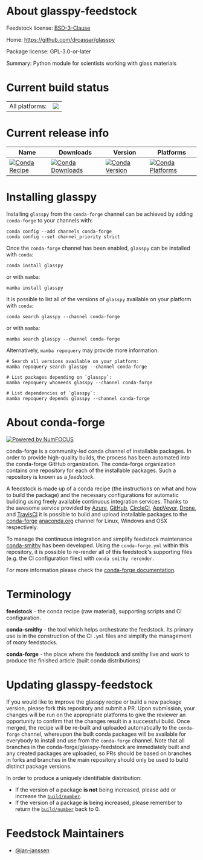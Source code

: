 About glasspy-feedstock
=======================

Feedstock license: [BSD-3-Clause](https://github.com/conda-forge/glasspy-feedstock/blob/main/LICENSE.txt)

Home: https://github.com/drcassar/glasspy

Package license: GPL-3.0-or-later

Summary: Python module for scientists working with glass materials

Current build status
====================


<table><tr><td>All platforms:</td>
    <td>
      <a href="https://dev.azure.com/conda-forge/feedstock-builds/_build/latest?definitionId=22485&branchName=main">
        <img src="https://dev.azure.com/conda-forge/feedstock-builds/_apis/build/status/glasspy-feedstock?branchName=main">
      </a>
    </td>
  </tr>
</table>

Current release info
====================

| Name | Downloads | Version | Platforms |
| --- | --- | --- | --- |
| [![Conda Recipe](https://img.shields.io/badge/recipe-glasspy-green.svg)](https://anaconda.org/conda-forge/glasspy) | [![Conda Downloads](https://img.shields.io/conda/dn/conda-forge/glasspy.svg)](https://anaconda.org/conda-forge/glasspy) | [![Conda Version](https://img.shields.io/conda/vn/conda-forge/glasspy.svg)](https://anaconda.org/conda-forge/glasspy) | [![Conda Platforms](https://img.shields.io/conda/pn/conda-forge/glasspy.svg)](https://anaconda.org/conda-forge/glasspy) |

Installing glasspy
==================

Installing `glasspy` from the `conda-forge` channel can be achieved by adding `conda-forge` to your channels with:

```
conda config --add channels conda-forge
conda config --set channel_priority strict
```

Once the `conda-forge` channel has been enabled, `glasspy` can be installed with `conda`:

```
conda install glasspy
```

or with `mamba`:

```
mamba install glasspy
```

It is possible to list all of the versions of `glasspy` available on your platform with `conda`:

```
conda search glasspy --channel conda-forge
```

or with `mamba`:

```
mamba search glasspy --channel conda-forge
```

Alternatively, `mamba repoquery` may provide more information:

```
# Search all versions available on your platform:
mamba repoquery search glasspy --channel conda-forge

# List packages depending on `glasspy`:
mamba repoquery whoneeds glasspy --channel conda-forge

# List dependencies of `glasspy`:
mamba repoquery depends glasspy --channel conda-forge
```


About conda-forge
=================

[![Powered by
NumFOCUS](https://img.shields.io/badge/powered%20by-NumFOCUS-orange.svg?style=flat&colorA=E1523D&colorB=007D8A)](https://numfocus.org)

conda-forge is a community-led conda channel of installable packages.
In order to provide high-quality builds, the process has been automated into the
conda-forge GitHub organization. The conda-forge organization contains one repository
for each of the installable packages. Such a repository is known as a *feedstock*.

A feedstock is made up of a conda recipe (the instructions on what and how to build
the package) and the necessary configurations for automatic building using freely
available continuous integration services. Thanks to the awesome service provided by
[Azure](https://azure.microsoft.com/en-us/services/devops/), [GitHub](https://github.com/),
[CircleCI](https://circleci.com/), [AppVeyor](https://www.appveyor.com/),
[Drone](https://cloud.drone.io/welcome), and [TravisCI](https://travis-ci.com/)
it is possible to build and upload installable packages to the
[conda-forge](https://anaconda.org/conda-forge) [anaconda.org](https://anaconda.org/)
channel for Linux, Windows and OSX respectively.

To manage the continuous integration and simplify feedstock maintenance
[conda-smithy](https://github.com/conda-forge/conda-smithy) has been developed.
Using the ``conda-forge.yml`` within this repository, it is possible to re-render all of
this feedstock's supporting files (e.g. the CI configuration files) with ``conda smithy rerender``.

For more information please check the [conda-forge documentation](https://conda-forge.org/docs/).

Terminology
===========

**feedstock** - the conda recipe (raw material), supporting scripts and CI configuration.

**conda-smithy** - the tool which helps orchestrate the feedstock.
                   Its primary use is in the construction of the CI ``.yml`` files
                   and simplify the management of *many* feedstocks.

**conda-forge** - the place where the feedstock and smithy live and work to
                  produce the finished article (built conda distributions)


Updating glasspy-feedstock
==========================

If you would like to improve the glasspy recipe or build a new
package version, please fork this repository and submit a PR. Upon submission,
your changes will be run on the appropriate platforms to give the reviewer an
opportunity to confirm that the changes result in a successful build. Once
merged, the recipe will be re-built and uploaded automatically to the
`conda-forge` channel, whereupon the built conda packages will be available for
everybody to install and use from the `conda-forge` channel.
Note that all branches in the conda-forge/glasspy-feedstock are
immediately built and any created packages are uploaded, so PRs should be based
on branches in forks and branches in the main repository should only be used to
build distinct package versions.

In order to produce a uniquely identifiable distribution:
 * If the version of a package **is not** being increased, please add or increase
   the [``build/number``](https://docs.conda.io/projects/conda-build/en/latest/resources/define-metadata.html#build-number-and-string).
 * If the version of a package **is** being increased, please remember to return
   the [``build/number``](https://docs.conda.io/projects/conda-build/en/latest/resources/define-metadata.html#build-number-and-string)
   back to 0.

Feedstock Maintainers
=====================

* [@jan-janssen](https://github.com/jan-janssen/)

